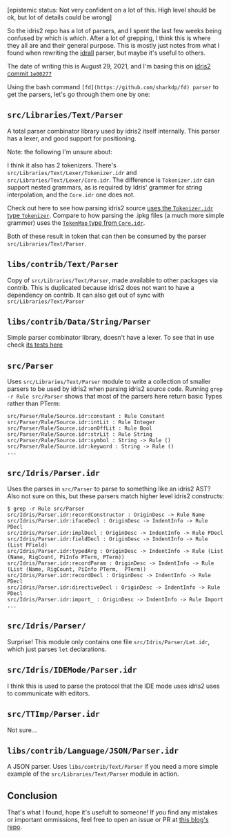 [epistemic status: Not very confident on a lot of this. High level should be ok, but lot of details could be wrong]

So the idris2 repo has a lot of parsers, and I spent the last few weeks being confused by which is which. After a lot of grepping, I think this is where they all are and their general purpose. This is mostly just notes from what I found when rewriting the [idrall](https://github.com/alexhumphreys/idrall) parser, but maybe it's useful to others.

The date of writing this is August 29, 2021, and I'm basing this on [idris2 commit `1e00277`](https://github.com/idris-lang/Idris2/tree/1e0027721f11fb51f7bcea86f39e5c27133a72bd)

Using the bash command `[fd](https://github.com/sharkdp/fd) parser` to get the parsers, let's go through them one by one:

## `src/Libraries/Text/Parser`

A total parser combinator library used by idris2 itself internally. This parser has a lexer, and good support for positioning.

Note: the following I'm unsure about:

I think it also has 2 tokenizers. There's `src/Libraries/Text/Lexer/Tokenizer.idr` and `src/Libraries/Text/Lexer/Core.idr`. The difference is `Tokenizer.idr` can support nested grammars, as is required by Idris' grammer for string interpolation, and the `Core.idr` one does not.

Check out here to see how parsing idris2 source [uses the `Tokenizer.idr` type `Tokenizer`](https://github.com/idris-lang/Idris2/blob/1e0027721f11fb51f7bcea86f39e5c27133a72bd/src/Parser/Lexer/Source.idr#L316). Compare to how parsing the .ipkg files (a much more simple grammer) uses the [`TokenMap` type from `Core.idr`](https://github.com/idris-lang/Idris2/blob/1e0027721f11fb51f7bcea86f39e5c27133a72bd/src/Parser/Lexer/Package.idr#L100).

Both of these result in token that can then be consumed by the parser `src/Libraries/Text/Parser`.

## `libs/contrib/Text/Parser`

Copy of `src/Libraries/Text/Parser`, made available to other packages via contrib. This is duplicated because idris2 does not want to have a dependency on contrib. It can also get out of sync with `src/Libraries/Text/Parser`

## `libs/contrib/Data/String/Parser`

Simple parser combinator library, doesn't have a lexer. To see that in use check [its tests here](https://github.com/idris-lang/Idris2/blob/1e0027721f11fb51f7bcea86f39e5c27133a72bd/tests/chez/chez027/StringParser.idr)

## `src/Parser`

Uses `src/Libraries/Text/Parser` module to write a collection of smaller parsers to be used by idris2 when parsing idris2 source code. Running `grep -r Rule src/Parser` shows that most of the parsers here return basic Types rather than PTerm:

```
src/Parser/Rule/Source.idr:constant : Rule Constant
src/Parser/Rule/Source.idr:intLit : Rule Integer
src/Parser/Rule/Source.idr:onOffLit : Rule Bool
src/Parser/Rule/Source.idr:strLit : Rule String
src/Parser/Rule/Source.idr:symbol : String -> Rule ()
src/Parser/Rule/Source.idr:keyword : String -> Rule ()
...
```

## `src/Idris/Parser.idr`

Uses the parses in `src/Parser` to parse to something like an idris2 AST? Also not sure on this, but these parsers match higher level idris2 constructs:

```
$ grep -r Rule src/Parser
src/Idris/Parser.idr:recordConstructor : OriginDesc -> Rule Name
src/Idris/Parser.idr:ifaceDecl : OriginDesc -> IndentInfo -> Rule PDecl
src/Idris/Parser.idr:implDecl : OriginDesc -> IndentInfo -> Rule PDecl
src/Idris/Parser.idr:fieldDecl : OriginDesc -> IndentInfo -> Rule (List PField)
src/Idris/Parser.idr:typedArg : OriginDesc -> IndentInfo -> Rule (List (Name, RigCount, PiInfo PTerm, PTerm))
src/Idris/Parser.idr:recordParam : OriginDesc -> IndentInfo -> Rule (List (Name, RigCount, PiInfo PTerm,  PTerm))
src/Idris/Parser.idr:recordDecl : OriginDesc -> IndentInfo -> Rule PDecl
src/Idris/Parser.idr:directiveDecl : OriginDesc -> IndentInfo -> Rule PDecl
src/Idris/Parser.idr:import_ : OriginDesc -> IndentInfo -> Rule Import
...
```

## `src/Idris/Parser/`

Surprise! This module only contains one file `src/Idris/Parser/Let.idr`, which just parses `let` declarations.

## `src/Idris/IDEMode/Parser.idr`

I think this is used to parse the protocol that the IDE mode uses idris2 uses to communicate with editors.

## `src/TTImp/Parser.idr`

Not sure...

## `libs/contrib/Language/JSON/Parser.idr`

A JSON parser. Uses `libs/contrib/Text/Parser` if you need a more simple example of the `src/Libraries/Text/Parser` module in action.

## Conclusion

That's what I found, hope it's usefult to someone! If you find any mistakes or important ommissions, feel free to open an issue or PR at [this blog's repo](https://github.com/alexhumphreys/alexhumphreys.github.io).
